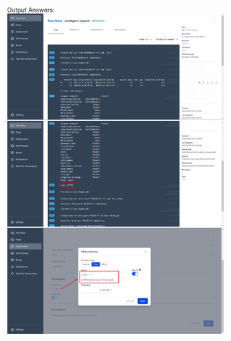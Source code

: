 Output Answers: <br>
![](https://github.com/zeenfts/dtcde-zoomcamp-2023-homework/blob/main/week%202/answers/ss_ans_1_etl.png)
![](https://github.com/zeenfts/dtcde-zoomcamp-2023-homework/blob/main/week%202/answers/ss_ans_1b_etl.png)
![](https://github.com/zeenfts/dtcde-zoomcamp-2023-homework/blob/main/week%202/answers/ss_ans_2_cron.png)